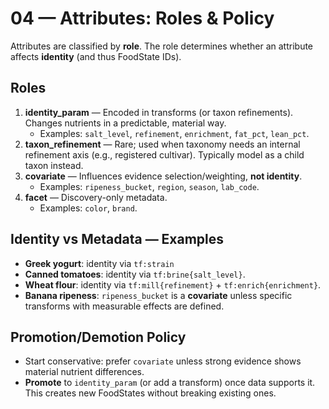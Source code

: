 # 04 — Attributes: Roles & Policy

Attributes are classified by **role**. The role determines whether an attribute affects **identity** (and thus FoodState IDs).

## Roles

1. **identity_param** — Encoded in transforms (or taxon refinements). Changes nutrients in a predictable, material way.
   - Examples: `salt_level`, `refinement`, `enrichment`, `fat_pct`, `lean_pct`.
2. **taxon_refinement** — Rare; used when taxonomy needs an internal refinement axis (e.g., registered cultivar). Typically model as a child taxon instead.
3. **covariate** — Influences evidence selection/weighting, **not identity**.
   - Examples: `ripeness_bucket`, `region`, `season`, `lab_code`.
4. **facet** — Discovery-only metadata.
   - Examples: `color`, `brand`.

## Identity vs Metadata — Examples

- **Greek yogurt**: identity via `tf:strain`
- **Canned tomatoes**: identity via `tf:brine{salt_level}`.
- **Wheat flour**: identity via `tf:mill{refinement}` + `tf:enrich{enrichment}`.
- **Banana ripeness**: `ripeness_bucket` is a **covariate** unless specific transforms with measurable effects are defined.

## Promotion/Demotion Policy

- Start conservative: prefer `covariate` unless strong evidence shows material nutrient differences.
- **Promote** to `identity_param` (or add a transform) once data supports it. This creates new FoodStates without breaking existing ones.
